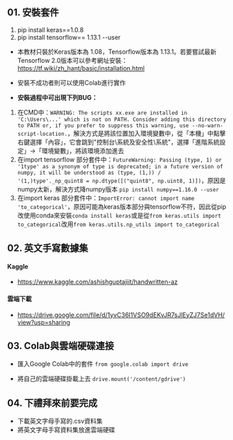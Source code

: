 ## 01. 安裝套件
1. pip install keras==1.0.8
2. pip install tensorflow== 1.13.1 --user 
* 本教材只裝於Keras版本為 1.08，Tensorflow版本為 1.13.1。若要嘗試最新Tensorflow 2.0版本可以參考網址安裝：https://tf.wiki/zh_hant/basic/installation.html
* 安裝不成功者則可以使用Colab進行實作

* **安裝過程中可出現下列BUG：** 
1. 在CMD中：`WARNING: The scripts xx.exe are installed in 'C:\Users\...' which is not on PATH. Consider adding this directory to PATH or, if you prefer to suppress this warning, use --no-warn-script-location.`，解決方式是將該位置加入環境變數中，從「本機」中點擊右鍵選擇「內容」，它會跳到"控制台\系統及安全性\系統"，選擇「進階系統設定」→「環境變數」，將該環境添加進去
2. 在import tensorflow 部分套件中：`FutureWarning: Passing (type, 1) or '1type' as a synonym of type is deprecated; in a future version of numpy, it will be understood as (type, (1,)) / '(1,)type'._np_quint8 = np.dtype([("quint8", np.uint8, 1)])`，原因是numpy太新，解決方式降numpy版本 `pip install numpy==1.16.0 --user`
3. 在import keras 部分套件中：`ImportError: cannot import name 'to_categorical'`，原因可能為keras版本部分與tensorflow不符，因此從pip改使用conda來安裝`conda install keras`或是從`from keras.utils import to_categorical`改用`from keras.utils.np_utils import to_categorical`

## 02. 英文手寫數據集
#### Kaggle
* https://www.kaggle.com/ashishguptajiit/handwritten-az
#### 雲端下載
* https://drive.google.com/file/d/1yvC36I1VSO9dEKvJR7sJlEyZJ7Se1dVH/view?usp=sharing

## 03. Colab與雲端硬碟連接
* 匯入Google Colab中的套件
`from google.colab import drive`

* 將自己的雲端硬碟掛載上去
`drive.mount('/content/gdrive')`

## 04. 下禮拜來前要完成
* 下載英文字母手寫的.csv資料集
* 將英文字母手寫資料集放進雲端硬碟
